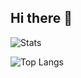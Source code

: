 ## Hi there 👋
![Stats](https://github-readme-stats.vercel.app/api?username=Rafailong&count_private=true&show_icons=true&theme=default)

![Top Langs](https://github-readme-stats.vercel.app/api/top-langs?username=Rafailong&count_private=true&show_icons=true&theme=default)
<!--
**maurogonzalez/maurogonzalez** is a ✨ _special_ ✨ repository because its `README.md` (this file) appears on your GitHub profile.

Here are some ideas to get you started:

- 🔭 I’m currently working on ...
- 🌱 I’m currently learning ...
- 👯 I’m looking to collaborate on ...
- 🤔 I’m looking for help with ...
- 💬 Ask me about ...
- 📫 How to reach me: ...
- 😄 Pronouns: ...
- ⚡ Fun fact: ...
-->
